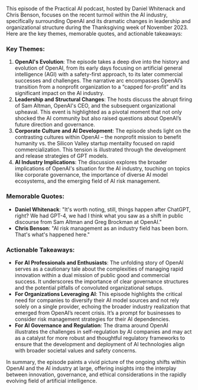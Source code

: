 This episode of the Practical AI podcast, hosted by Daniel Whitenack and Chris Benson, focuses on the recent turmoil within the AI industry, specifically surrounding OpenAI and its dramatic changes in leadership and organizational structure during the Thanksgiving week of November 2023. Here are the key themes, memorable quotes, and actionable takeaways:

### Key Themes:
1. **OpenAI's Evolution**: The episode takes a deep dive into the history and evolution of OpenAI, from its early days focusing on artificial general intelligence (AGI) with a safety-first approach, to its later commercial successes and challenges. The narrative arc encompasses OpenAI’s transition from a nonprofit organization to a “capped for-profit” and its significant impact on the AI industry.
2. **Leadership and Structural Changes**: The hosts discuss the abrupt firing of Sam Altman, OpenAI's CEO, and the subsequent organizational upheaval. This event is highlighted as a pivotal moment that not only shocked the AI community but also raised questions about OpenAI’s future direction and governance.
3. **Corporate Culture and AI Development**: The episode sheds light on the contrasting cultures within OpenAI – the nonprofit mission to benefit humanity vs. the Silicon Valley startup mentality focused on rapid commercialization. This tension is illustrated through the development and release strategies of GPT models.
4. **AI Industry Implications**: The discussion explores the broader implications of OpenAI's situation for the AI industry, touching on topics like corporate governance, the importance of diverse AI model ecosystems, and the emerging field of AI risk management.

### Memorable Quotes:
- **Daniel Whitenack**: "It's worth noting, still, things happen after ChatGPT, right? We had GPT-4, we had I think what you saw as a shift in public discourse from Sam Altman and Greg Brockman at OpenAI."
- **Chris Benson**: "AI risk management as an industry field has been born. That's what's happened here."

### Actionable Takeaways:
- **For AI Professionals and Enthusiasts**: The unfolding story of OpenAI serves as a cautionary tale about the complexities of managing rapid innovation within a dual mission of public good and commercial success. It underscores the importance of clear governance structures and the potential pitfalls of convoluted organizational setups.
- **For Organizations Leveraging AI**: This episode highlights the critical need for companies to diversify their AI model sources and not rely solely on a single provider, echoing the broader industry realization that emerged from OpenAI’s recent crisis. It’s a prompt for businesses to consider risk management strategies for their AI dependencies.
- **For AI Governance and Regulation**: The drama around OpenAI illustrates the challenges in self-regulation by AI companies and may act as a catalyst for more robust and thoughtful regulatory frameworks to ensure that the development and deployment of AI technologies align with broader societal values and safety concerns.

In summary, the episode paints a vivid picture of the ongoing shifts within OpenAI and the AI industry at large, offering insights into the interplay between innovation, governance, and ethical considerations in the rapidly evolving field of artificial intelligence.
